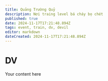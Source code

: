 ```yaml
---
title: Quảng Trường Quỷ
description: Nơi traing level bá cháy bọ chét
published: true
date: 2024-11-17T17:21:48.894Z
tags: event, train, dv, devil
editor: markdown
dateCreated: 2024-11-17T17:21:48.894Z
---
```


# DV
Your content here
